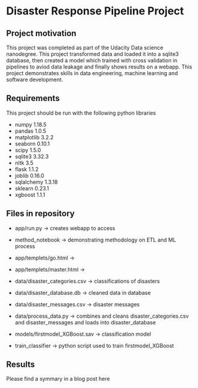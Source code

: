 # Disaster Response Pipeline Project

## Project motivation 
This project was completed as part of the Udacity Data science nanodegree. This project transformed data and loaded it into a sqlite3 database, then created a model which trained with cross validation in pipelines to aviod data leakage and finally shows results on a webapp. This project demonstrates skills in data engineering, machine learning and software development.

## Requirements
This project should be run with the following python libraries
- numpy 1.18.5
- pandas 1.0.5
- matplotlib 3.2.2
- seaborn 0.10.1
- scipy 1.5.0
- sqlite3 3.32.3
- nltk 3.5
- flask 1.1.2
- joblib 0.16.0
- sqlalchemy 1.3.18
- sklearn 0.23.1
- xgboost 1.1.1

## Files in repository
- app/run.py -> creates webapp to access 
- method_notebook -> demonstrating methodology on ETL and ML process
- app/templets/go.html ->  
- app/templets/master.html ->  
- data/disaster_categories.csv -> classifications of disasters
- data/disaster_database.db -> cleaned data in database
- data/disaster_messages.csv -> disaster messages
- data/process_data.py -> combines and cleans disaster_categories.csv and disaster_messages and loads into disaster_database


- models/firstmodel_XGBoost.sav -> classification model
- train_classifier -> python script used to train firstmodel_XGBoost


## Results
Please find a symmary in a blog post here

